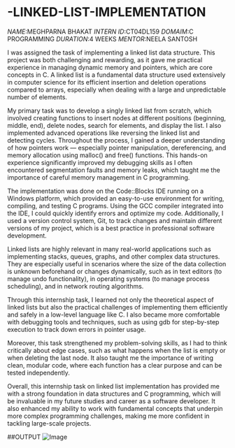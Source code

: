 # -LINKED-LIST-IMPLEMENTATION
*NAME*:MEGHPARNA BHAKAT
*INTERN ID*:CT04DL159
*DOMAIM*:C PROGRAMMING
*DURATION*:4 WEEKS
*MENTOR*:NEELA SANTOSH


 I was assigned the task of implementing a linked list data structure. This project was both challenging and rewarding, as it gave me practical experience in managing dynamic memory and pointers, which are core concepts in C. A linked list is a fundamental data structure used extensively in computer science for its efficient insertion and deletion operations compared to arrays, especially when dealing with a large and unpredictable number of elements.

My primary task was to develop a singly linked list from scratch, which involved creating functions to insert nodes at different positions (beginning, middle, end), delete nodes, search for elements, and display the list. I also implemented advanced operations like reversing the linked list and detecting cycles. Throughout the process, I gained a deeper understanding of how pointers work — especially pointer manipulation, dereferencing, and memory allocation using malloc() and free() functions. This hands-on experience significantly improved my debugging skills as I often encountered segmentation faults and memory leaks, which taught me the importance of careful memory management in C programming.

The implementation was done on the Code::Blocks IDE running on a Windows platform, which provided an easy-to-use environment for writing, compiling, and testing C programs. Using the GCC compiler integrated into the IDE, I could quickly identify errors and optimize my code. Additionally, I used a version control system, Git, to track changes and maintain different versions of my project, which is a best practice in professional software development.

Linked lists are highly relevant in many real-world applications such as implementing stacks, queues, graphs, and other complex data structures. They are especially useful in scenarios where the size of the data collection is unknown beforehand or changes dynamically, such as in text editors (to manage undo functionality), in operating systems (to manage process scheduling), and in network routing algorithms.

Through this internship task, I learned not only the theoretical aspect of linked lists but also the practical challenges of implementing them efficiently and safely in a low-level language like C. I also became more comfortable with debugging tools and techniques, such as using gdb for step-by-step execution to track down errors in pointer usage.

Moreover, this task strengthened my problem-solving skills, as I had to think critically about edge cases, such as what happens when the list is empty or when deleting the last node. It also taught me the importance of writing clean, modular code, where each function has a clear purpose and can be tested independently.

Overall, this internship task on linked list implementation has provided me with a strong foundation in data structures and C programming, which will be invaluable in my future studies and career as a software developer. It also enhanced my ability to work with fundamental concepts that underpin more complex programming challenges, making me more confident in tackling large-scale projects.

##OUTPUT
![Image](https://github.com/user-attachments/assets/1e8c23e1-3adc-464b-b83b-ce1f73f18931)
